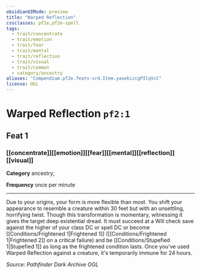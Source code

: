 ```yaml
---
obsidianUIMode: preview
title: "Warped Reflection"
cssclasses: pf2e,pf2e-spell
tags:
  - trait/concentrate
  - trait/emotion
  - trait/fear
  - trait/mental
  - trait/reflection
  - trait/visual
  - trait/common
  - category/ancestry
aliases: "Compendium.pf2e.feats-srd.Item.yaoekizcgPIlqVcC"
license: OGL
---
```

# Warped Reflection `pf2:1`
## Feat 1
### [[concentrate]][[emotion]][[fear]][[mental]][[reflection]][[visual]]

**Category** ancestry; 




**Frequency** once per minute

* * *

Due to your origins, your form is more flexible than most. You shift your appearance to resemble a creature within 30 feet but with an unsettling, horrifying twist. Though this transformation is momentary, witnessing it gives the target deep existential dread. It must succeed at a Will check save against the higher of your class DC or spell DC or become [[Conditions/Frightened 1|Frightened 1]] ([[Conditions/Frightened 1|Frightened 2]] on a critical failure) and be [[Conditions/Stupefied 1|Stupefied 1]] as long as the frightened condition lasts. Once you've used Warped Reflection against a creature, it's temporarily immune for 24 hours.

*Source: Pathfinder Dark Archive*
*OGL*